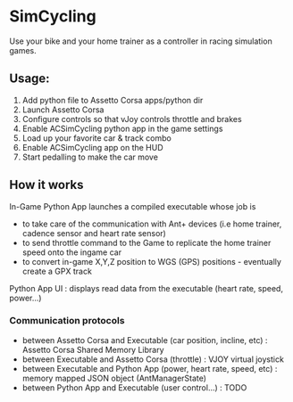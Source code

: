 # SimCycling
Use your bike and your home trainer as a controller in racing simulation games.

## Usage: 
1. Add python file to Assetto Corsa apps/python dir
2. Launch Assetto Corsa 
3. Configure controls so that vJoy controls throttle and brakes
4. Enable ACSimCycling python app in the game settings
5. Load up your favorite car & track combo
6. Enable ACSimCycling app on the HUD
8. Start pedalling to make the car move


## How it works
In-Game Python App launches a compiled executable whose job is
- to take care of the communication with Ant+ devices (i.e home trainer, cadence sensor and heart rate sensor)
- to send throttle command to the Game to replicate the home trainer speed onto the ingame car
- to convert in-game X,Y,Z position to WGS (GPS) positions - eventually create a GPX track

Python App UI : displays read data from the executable (heart rate, speed, power...)

### Communication protocols
- between Assetto Corsa and Executable (car position, incline, etc) : Assetto Corsa Shared Memory Library
- between Executable and Assetto Corsa (throttle) : VJOY virtual joystick
- between Executable and Python App (power, heart rate, speed, etc) : memory mapped JSON object (AntManagerState)
- between Python App and Executable (user control...) : TODO
